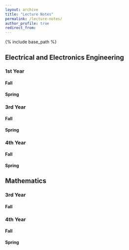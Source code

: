 ```yaml
---
layout: archive
title: "Lecture Notes"
permalink: /lecture-notes/
author_profile: true
redirect_from:
---
```


{% include base_path %}

## Electrical and Electronics Engineering
### 1st Year
#### Fall

#### Spring

### 3rd Year
#### Fall

#### Spring

### 4th Year
#### Fall

#### Spring

## Mathematics
### 3rd Year
#### Fall

### 4th Year
#### Fall

#### Spring